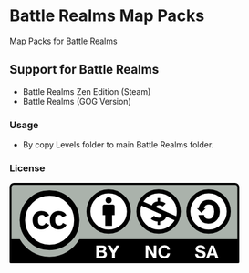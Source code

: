 # Battle Realms Map Packs

Map Packs for Battle Realms

## Support for Battle Realms 

- Battle Realms Zen Edition (Steam)
- Battle Realms (GOG Version)

### Usage

- By copy Levels folder to main Battle Realms folder.



### License
![](https://raw.githubusercontent.com/KravitzMC/BattleRealmsMapPacks/main/by-nc-sa.png)

